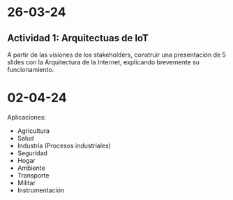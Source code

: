 # 26-03-24
## Actividad 1: Arquitectuas de IoT
A partir de las visiones de los stakeholders, construir una presentación de 5 slides con la Arquitectura de la Internet, explicando brevemente su funcionamiento.
# 02-04-24

Aplicaciones:
- Agricultura
- Salud
- Industria (Procesos industriales)
- Seguridad
- Hogar
- Ambiente
- Transporte
- Militar
- Instrumentación


